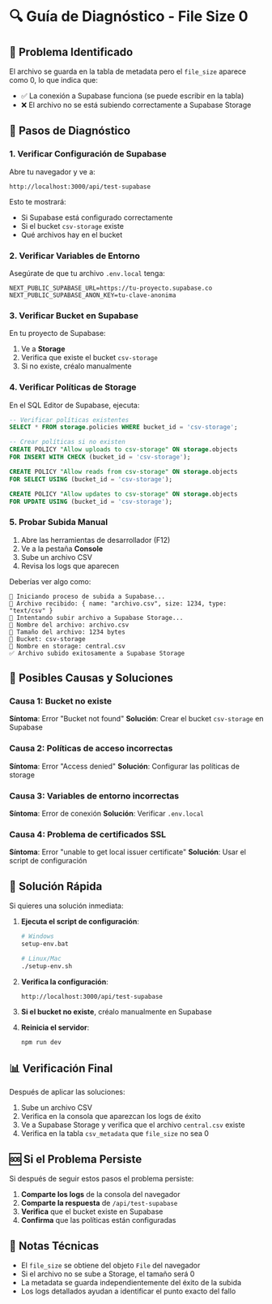 # 🔍 Guía de Diagnóstico - File Size 0

## 🚨 Problema Identificado

El archivo se guarda en la tabla de metadata pero el `file_size` aparece como 0, lo que indica que:
- ✅ La conexión a Supabase funciona (se puede escribir en la tabla)
- ❌ El archivo no se está subiendo correctamente a Supabase Storage

## 🔧 Pasos de Diagnóstico

### 1. Verificar Configuración de Supabase

Abre tu navegador y ve a:
```
http://localhost:3000/api/test-supabase
```

Esto te mostrará:
- Si Supabase está configurado correctamente
- Si el bucket `csv-storage` existe
- Qué archivos hay en el bucket

### 2. Verificar Variables de Entorno

Asegúrate de que tu archivo `.env.local` tenga:
```env
NEXT_PUBLIC_SUPABASE_URL=https://tu-proyecto.supabase.co
NEXT_PUBLIC_SUPABASE_ANON_KEY=tu-clave-anonima
```

### 3. Verificar Bucket en Supabase

En tu proyecto de Supabase:
1. Ve a **Storage**
2. Verifica que existe el bucket `csv-storage`
3. Si no existe, créalo manualmente

### 4. Verificar Políticas de Storage

En el SQL Editor de Supabase, ejecuta:
```sql
-- Verificar políticas existentes
SELECT * FROM storage.policies WHERE bucket_id = 'csv-storage';

-- Crear políticas si no existen
CREATE POLICY "Allow uploads to csv-storage" ON storage.objects
FOR INSERT WITH CHECK (bucket_id = 'csv-storage');

CREATE POLICY "Allow reads from csv-storage" ON storage.objects
FOR SELECT USING (bucket_id = 'csv-storage');

CREATE POLICY "Allow updates to csv-storage" ON storage.objects
FOR UPDATE USING (bucket_id = 'csv-storage');
```

### 5. Probar Subida Manual

1. Abre las herramientas de desarrollador (F12)
2. Ve a la pestaña **Console**
3. Sube un archivo CSV
4. Revisa los logs que aparecen

Deberías ver algo como:
```
🔄 Iniciando proceso de subida a Supabase...
📁 Archivo recibido: { name: "archivo.csv", size: 1234, type: "text/csv" }
🔄 Intentando subir archivo a Supabase Storage...
📁 Nombre del archivo: archivo.csv
📏 Tamaño del archivo: 1234 bytes
🏪 Bucket: csv-storage
📄 Nombre en storage: central.csv
✅ Archivo subido exitosamente a Supabase Storage
```

## 🐛 Posibles Causas y Soluciones

### Causa 1: Bucket no existe
**Síntoma**: Error "Bucket not found"
**Solución**: Crear el bucket `csv-storage` en Supabase

### Causa 2: Políticas de acceso incorrectas
**Síntoma**: Error "Access denied"
**Solución**: Configurar las políticas de storage

### Causa 3: Variables de entorno incorrectas
**Síntoma**: Error de conexión
**Solución**: Verificar `.env.local`

### Causa 4: Problema de certificados SSL
**Síntoma**: Error "unable to get local issuer certificate"
**Solución**: Usar el script de configuración

## 🚀 Solución Rápida

Si quieres una solución inmediata:

1. **Ejecuta el script de configuración**:
   ```bash
   # Windows
   setup-env.bat
   
   # Linux/Mac
   ./setup-env.sh
   ```

2. **Verifica la configuración**:
   ```
   http://localhost:3000/api/test-supabase
   ```

3. **Si el bucket no existe**, créalo manualmente en Supabase

4. **Reinicia el servidor**:
   ```bash
   npm run dev
   ```

## 📊 Verificación Final

Después de aplicar las soluciones:

1. Sube un archivo CSV
2. Verifica en la consola que aparezcan los logs de éxito
3. Ve a Supabase Storage y verifica que el archivo `central.csv` existe
4. Verifica en la tabla `csv_metadata` que `file_size` no sea 0

## 🆘 Si el Problema Persiste

Si después de seguir estos pasos el problema persiste:

1. **Comparte los logs** de la consola del navegador
2. **Comparte la respuesta** de `/api/test-supabase`
3. **Verifica** que el bucket existe en Supabase
4. **Confirma** que las políticas están configuradas

## 📝 Notas Técnicas

- El `file_size` se obtiene del objeto `File` del navegador
- Si el archivo no se sube a Storage, el tamaño será 0
- La metadata se guarda independientemente del éxito de la subida
- Los logs detallados ayudan a identificar el punto exacto del fallo 